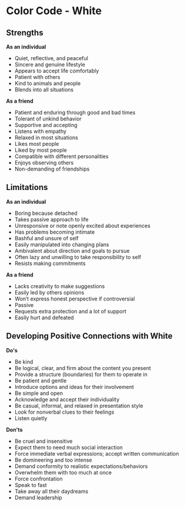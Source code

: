 # Color Code - White
## Strengths
**As an individual**

* Quiet, reflective, and peaceful
* Sincere and genuine lifestyle
* Appears to accept life comfortably
* Patient with others
* Kind to animals and people
* Blends into all situations

**As a friend**

* Patient and enduring through good and bad times
* Tolerant of unkind behavior
* Supportive and accepting
* Listens with empathy
* Relaxed in most situations
* Likes most people
* Liked by most people
* Compatible with different personalities
* Enjoys observing others
* Non-demanding of friendships

## Limitations
**As an individual**

* Boring because detached
* Takes passive approach to life
* Unresponsive or note openly excited about experiences
* Has problems becoming intimate
* Bashful and unsure of self
* Easily manipulated into changing plans
* Ambivalent about direction and goals to pursue
* Often lazy and unwilling to take responsibility to self
* Resists making commitments

**As a friend**

* Lacks creativity to make suggestions
* Easily led by others opinions
* Won’t express honest perspective if controversial
* Passive
* Requests extra protection and a lot of support
* Easily hurt and defeated

## Developing Positive Connections with White
**Do's**

* Be kind
* Be logical, clear, and firm about the content you present
* Provide a structure (boundaries) for them to operate in
* Be patient and gentle
* Introduce options and ideas for their involvement
* Be simple and open
* Acknowledge and accept their individuality
* Be casual, informal, and relaxed in presentation style
* Look for nonverbal clues to their feelings
* Listen quietly

**Don'ts**

* Be cruel and insensitive
* Expect them to need much social interaction
* Force immediate verbal expressions; accept written communication
* Be domineering and too intense
* Demand conformity to realistic expectations/behaviors
* Overwhelm them with too much at once
* Force confrontation
* Speak to fast
* Take away all their daydreams
* Demand leadership